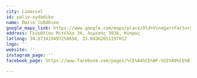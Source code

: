 ```yaml
---
city: Limassol
id: palio-xydadiko
name: Παλιό Ξυδάδικο
google_maps_link: https://www.google.com/maps/place/Old+Vinegar+Factory+%7C+%CE%A0%CE%B1%CE%BB%CE%B9%CF%8C+%CE%9E%CF%85%CE%B4%CE%AC%CE%B4%CE%B9%CE%BA%CE%BF/@34.6732254,33.0413949,17z/data=!3m1!4b1!4m5!3m4!1s0x14e73302e71e32e5:0x8b9d9b1e08087b59!8m2!3d34.6732254!4d33.0435836
address: Γενεθλίου Μιτέλλα 34, Λεμεσός 3036, Κύπρος
latlong: 34.673419497250656, 33.04362651297012
logo: ''
website: ''
instagram_page: ''
facebook_page: https://www.facebook.com/pages/%CE%A4%CE%BF-%CE%A0%CE%B1%CE%BB%CE%B9%CF%8C-%CE%9E%CF%85%CE%B4%CE%B1%CE%B4%CE%B9%CE%BA%CE%BF/1012597565472399

---
```

